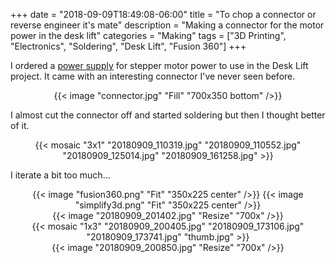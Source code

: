 +++
date = "2018-09-09T18:49:08-06:00"
title = "To chop a connector or reverse engineer it's mate"
description = "Making a connector for the motor power in the desk lift"
categories = "Making"
tags = ["3D Printing", "Electronics", "Soldering", "Desk Lift", "Fusion 360"]
+++

I ordered a [power supply](https://www.amazon.com/gp/product/B01IT8SY70/) for stepper motor power to use in the Desk Lift project. It came with an interesting connector I've never seen before.

<center>
  {{< image "connector.jpg" "Fill" "700x350 bottom" />}}
</center>

I almost cut the connector off and started soldering but then I thought better of it.

<center>
  {{< mosaic "3x1" "20180909_110319.jpg" "20180909_110552.jpg" "20180909_125014.jpg" "20180909_161258.jpg" >}}
</center>

I iterate a bit too much...

<center>
  {{< image "fusion360.png" "Fit" "350x225 center" />}}
  {{< image "simplify3d.png" "Fit" "350x225 center" />}}
</center>

<center>
  {{< image "20180909_201402.jpg" "Resize" "700x" />}}
</center>

<center>
  {{< mosaic "1x3" "20180909_200405.jpg" "20180909_173106.jpg" "20180909_173741.jpg" "thumb.jpg" >}}
</center>

<center>
  {{< image "20180909_200850.jpg" "Resize" "700x" />}}
</center>
